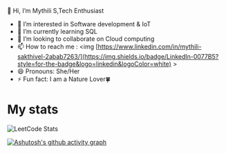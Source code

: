  👋 Hi, I’m Mythili S,Tech Enthusiast
- 👀 I’m interested in Software development & IoT
- 🌱 I’m currently learning SQL
- 💞️ I’m looking to collaborate on Cloud computing
- 📫 How to reach me : <img [https://www.linkedin.com/in/mythili-sakthivel-2abab7263/](https://img.shields.io/badge/LinkedIn-0077B5?style=for-the-badge&logo=linkedin&logoColor=white) >
- 😄 Pronouns: She/Her
- ⚡ Fun fact: I am a Nature Lover🍀

<!---
mythili2804/mythili2804 is a ✨ special ✨ repository because its `README.md` (this file) appears on your GitHub profile.
You can click the Preview link to take a look at your changes.
--->
# My stats
![LeetCode Stats](https://leetcard.jacoblin.cool/Mythili_Sakthivel?theme=dark&font=Marmelad)

[![Ashutosh's github activity graph](https://github-readme-activity-graph.vercel.app/graph?username=mythili2804&bg_color=121212&color=ffffff&line=5deac7&point=ffffff&area=true&hide_border=true)](https://github.com/ashutosh00710/github-readme-activity-graph)
